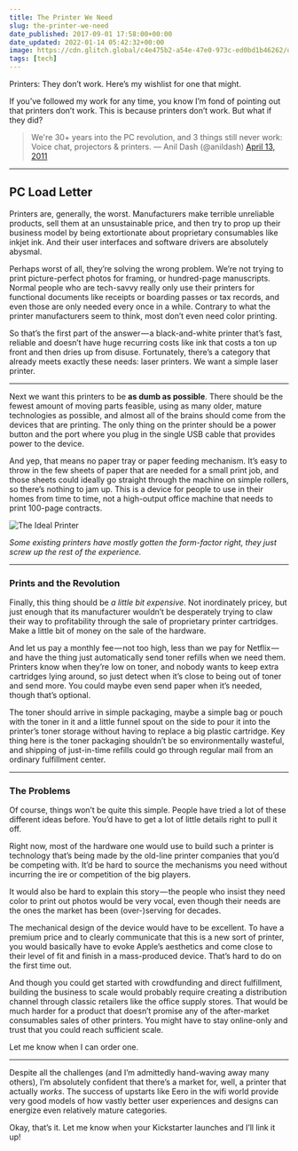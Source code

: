 ```yaml
---
title: The Printer We Need
slug: the-printer-we-need
date_published: 2017-09-01 17:58:00+00:00
date_updated: 2022-01-14 05:42:32+00:00
image: https://cdn.glitch.global/c4e475b2-a54e-47e0-973c-ed0bd1b46262/office-space-printer.jpeg?v=1669784248477
tags: [tech]
---
```

Printers: They don’t work. Here’s my wishlist for one that might.

If you’ve followed my work for any time, you know I’m fond of pointing out that printers don’t work. This is because printers don’t work. But what if they did?

> We&#39;re 30+ years into the PC revolution, and 3 things still never work: Voice chat, projectors & printers.
> &mdash; Anil Dash (@anildash) [April 13, 2011](https://twitter.com/anildash/status/58198673808572417?ref_src=twsrc%5Etfw)

---

## PC Load Letter

Printers are, generally, the worst. Manufacturers make terrible unreliable products, sell them at an unsustainable price, and then try to prop up their business model by being extortionate about proprietary consumables like inkjet ink. And their user interfaces and software drivers are absolutely abysmal.

Perhaps worst of all, they’re solving the wrong problem. We’re not trying to print picture-perfect photos for framing, or hundred-page manuscripts. Normal people who are tech-savvy really only use their printers for functional documents like receipts or boarding passes or tax records, and even those are only needed every once in a while. Contrary to what the printer manufacturers seem to think, most don’t even need color printing.

So that’s the first part of the answer — a black-and-white printer that’s fast, reliable and doesn’t have huge recurring costs like ink that costs a ton up front and then dries up from disuse. Fortunately, there’s a category that already meets exactly these needs: laser printers. We want a simple laser printer.

---

Next we want this printers to be **as dumb as possible**. There should be the fewest amount of moving parts feasible, using as many older, mature technologies as possible, and almost all of the brains should come from the devices that are printing. The only thing on the printer should be a power button and the port where you plug in the single USB cable that provides power to the device.

And yep, that means no paper tray or paper feeding mechanism. It’s easy to throw in the few sheets of paper that are needed for a small print job, and those sheets could ideally go straight through the machine on simple rollers, so there’s nothing to jam up. This is a device for people to use in their homes from time to time, not a high-output office machine that needs to print 100-page contracts.

![The Ideal Printer](https://cdn.glitch.com/f0e649a1-3610-45f3-885a-217df0379e77%2Fideal-printer.jpeg?1523973397262)

*Some existing printers have mostly gotten the form-factor right, they just screw up the rest of the experience.*

---

### Prints and the Revolution

Finally, this thing should be *a little bit expensive*. Not inordinately pricey, but just enough that its manufacturer wouldn’t be desperately trying to claw their way to profitability through the sale of proprietary printer cartridges. Make a little bit of money on the sale of the hardware.

And let us pay a monthly fee — not too high, less than we pay for Netflix — and have the thing just automatically send toner refills when we need them. Printers know when they’re low on toner, and nobody wants to keep extra cartridges lying around, so just detect when it’s close to being out of toner and send more. You could maybe even send paper when it’s needed, though that’s optional.

The toner should arrive in simple packaging, maybe a simple bag or pouch with the toner in it and a little funnel spout on the side to pour it into the printer’s toner storage without having to replace a big plastic cartridge. Key thing here is the toner packaging shouldn’t be so environmentally wasteful, and shipping of just-in-time refills could go through regular mail from an ordinary fulfillment center.

---

### The Problems

Of course, things won’t be quite this simple. People have tried a lot of these different ideas before. You’d have to get a lot of little details right to pull it off.

Right now, most of the hardware one would use to build such a printer is technology that’s being made by the old-line printer companies that you’d be competing with. It’d be hard to source the mechanisms you need without incurring the ire or competition of the big players.

It would also be hard to explain this story — the people who insist they need color to print out photos would be very vocal, even though their needs are the ones the market has been (over-)serving for decades.

The mechanical design of the device would have to be excellent. To have a premium price and to clearly communicate that this is a new sort of printer, you would basically have to evoke Apple’s aesthetics and come close to their level of fit and finish in a mass-produced device. That’s hard to do on the first time out.

And though you could get started with crowdfunding and direct fulfillment, building the business to scale would probably require creating a distribution channel through classic retailers like the office supply stores. That would be much harder for a product that doesn’t promise any of the after-market consumables sales of other printers. You might have to stay online-only and trust that you could reach sufficient scale.

Let me know when I can order one.

---

Despite all the challenges (and I’m admittedly hand-waving away many others), I’m absolutely confident that there’s a market for, well, a printer that actually *works*. The success of upstarts like Eero in the wifi world provide very good models of how vastly better user experiences and designs can energize even relatively mature categories.

Okay, that’s it. Let me know when your Kickstarter launches and I’ll link it up!
